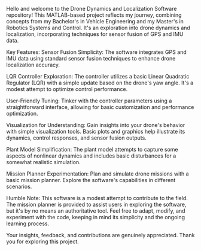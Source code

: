 Hello and welcome to the Drone Dynamics and Localization Software repository! This MATLAB-based project reflects my journey, combining concepts from my Bachelor's in Vehicle Engineering and my Master's in Robotics Systems and Control. It's an exploration into drone dynamics and localization, incorporating techniques for sensor fusion of GPS and IMU data.

Key Features:
Sensor Fusion Simplicity: The software integrates GPS and IMU data using standard sensor fusion techniques to enhance drone localization accuracy.

LQR Controller Exploration: The controller utilizes a basic Linear Quadratic Regulator (LQR) with a simple update based on the drone's yaw angle. It's a modest attempt to optimize control performance.

User-Friendly Tuning: Tinker with the controller parameters using a straightforward interface, allowing for basic customization and performance optimization.

Visualization for Understanding: Gain insights into your drone's behavior with simple visualization tools. Basic plots and graphics help illustrate its dynamics, control responses, and sensor fusion outputs.

Plant Model Simplification: The plant model attempts to capture some aspects of nonlinear dynamics and includes basic disturbances for a somewhat realistic simulation.

Mission Planner Experimentation: Plan and simulate drone missions with a basic mission planner. Explore the software's capabilities in different scenarios.

Humble Note:
This software is a modest attempt to contribute to the field. The mission planner is provided to assist users in exploring the software, but it's by no means an authoritative tool. Feel free to adapt, modify, and experiment with the code, keeping in mind its simplicity and the ongoing learning process.

Your insights, feedback, and contributions are genuinely appreciated. Thank you for exploring this project.
